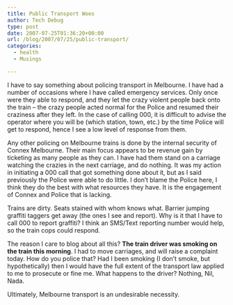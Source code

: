 ```yaml
---
title: Public Transport Woes
author: Tech Debug
type: post
date: 2007-07-25T01:36:20+00:00
url: /blog/2007/07/25/public-transport/
categories:
  - health
  - Musings

---
```

I have to say something about policing transport in Melbourne. I have had a number of occasions where I have called emergency services. Only once were they able to respond, and they let the crazy violent people back onto the train &#8211; the crazy people acted normal for the Police and resumed their craziness after they left. In the case of calling 000, it is difficult to advise the operator where you will be (which station, town, etc.) by the time Police will get to respond, hence I see a low level of response from them.

Any other policing on Melbourne trains is done by the internal security of Connex Melbourne. Their main focus appears to be revenue gain by ticketing as many people as they can. I have had them stand on a carriage watching the crazies in the next carriage, and do nothing. It was my action in initiating a 000 call that got something done about it, but as I said previously the Police were able to do little. I don&#8217;t blame the Police here, I think they do the best with what resources they have. It is the engagement of Connex and Police that is lacking.

Trains are dirty. Seats stained with whom knows what. Barrier jumping graffiti taggers get away (the ones I see and report). Why is it that I have to call 000 to report graffiti? I think an SMS/Text reporting number would help, so the train cops could respond.

The reason I care to blog about all this? **The train driver was smoking on the train this morning**. I had to move carriages, and will raise a complaint today. How do you police that? Had I been smoking (I don&#8217;t smoke, but hypothetically) then I would have the full extent of the transport law applied to me to prosecute or fine me. What happens to the driver? Nothing, Nil, Nada.

Ultimately, Melbourne transport is an undesirable necessity.